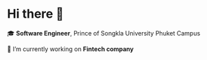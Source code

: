 # Hi there 👋


🎓 **Software Engineer**, Prince of Songkla University Phuket Campus

🔭 I’m currently working on **Fintech company**


